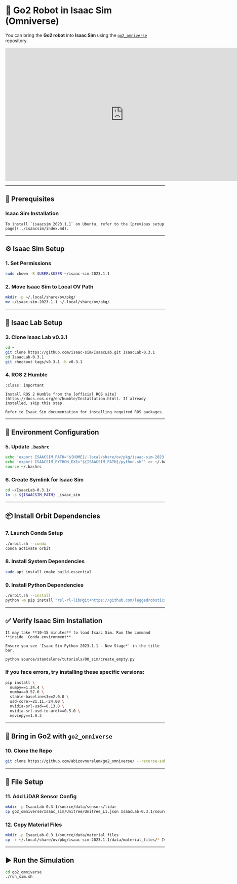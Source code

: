 # 🐾 Go2 Robot in Isaac Sim (Omniverse)

You can bring the **Go2 robot** into **Isaac Sim** using the [`go2_omniverse`](https://github.com/abizovnuralem/go2_omniverse) repository.

<iframe
  width="746"
  height="420"
  src="https://www.youtube.com/embed/2OdbSHuDdmA?autoplay=1"
  title="Go2 Robot in Isaac Sim"
  frameborder="0"
  allow="accelerometer; autoplay; clipboard-write; encrypted-media; gyroscope; picture-in-picture"
  allow="autoplay; encrypted-media; fullscreen"
  allowfullscreen
></iframe>

---

## 🧩 Prerequisites

### Isaac Sim Installation

```{admonition} Isaac Sim Installation
To install `isaacsim 2023.1.1` on Ubuntu, refer to the [previous setup page](../isaacsim/index.md).
```

---

## ⚙️ Isaac Sim Setup

### 1. Set Permissions

```bash
sudo chown -R $USER:$USER ~/isaac-sim-2023.1.1
```

### 2. Move Isaac Sim to Local OV Path

```bash
mkdir -p ~/.local/share/ov/pkg/
mv ~/isaac-sim-2023.1.1 ~/.local/share/ov/pkg/
```

---

## 🧪 Isaac Lab Setup

### 3. Clone Isaac Lab v0.3.1

```bash
cd ~
git clone https://github.com/isaac-sim/IsaacLab.git IsaacLab-0.3.1
cd IsaacLab-0.3.1
git checkout tags/v0.3.1 -b v0.3.1
```

### 4. ROS 2 Humble

```{admonition} ROS Installation
:class: important

Install ROS 2 Humble from the [official ROS site](https://docs.ros.org/en/humble/Installation.html). If already installed, skip this step.
```

```{admonition} ROS Setup for Isaac
Refer to Isaac Sim documentation for installing required ROS packages.
```

---

## 🔧 Environment Configuration

### 5. Update `.bashrc`

```bash
echo 'export ISAACSIM_PATH="${HOME}/.local/share/ov/pkg/isaac-sim-2023.1.1"' >> ~/.bashrc
echo 'export ISAACSIM_PYTHON_EXE="${ISAACSIM_PATH}/python.sh"' >> ~/.bashrc
source ~/.bashrc
```

### 6. Create Symlink for Isaac Sim

```bash
cd ~/IsaacLab-0.3.1/
ln -s ${ISAACSIM_PATH} _isaac_sim
```

---

## 📦 Install Orbit Dependencies

### 7. Launch Conda Setup

```bash
./orbit.sh --conda
conda activate orbit
```

### 8. Install System Dependencies

```bash
sudo apt install cmake build-essential
```

### 9. Install Python Dependencies

```bash
./orbit.sh --install
python -m pip install "rsl-rl-lib@git+https://github.com/leggedrobotics/rsl_rl.git"
```

---

## ✅ Verify Isaac Sim Installation

```{note}
It may take **10–15 minutes** to load Isaac Sim. Run the command **inside  Conda environment**.

Ensure you see `Isaac Sim Python 2023.1.1 - New Stage*` in the title bar.
```

```bash
python source/standalone/tutorials/00_sim/create_empty.py
```

### If you face errors, try installing these specific versions:

```bash
pip install \
  numpy==1.24.4 \
  numba==0.57.0 \
  stable-baselines3==2.0.0 \
  usd-core>=21.11,<24.00 \
  nvidia-srl-usd==0.13.0 \
  nvidia-srl-usd-to-urdf==0.5.0 \
  moviepy==1.0.3
```

---

## 🤖 Bring in Go2 with `go2_omniverse`

### 10. Clone the Repo

```bash
git clone https://github.com/abizovnuralem/go2_omniverse/ --recurse-submodules -j8 --depth=1
```

---

## 📁 File Setup

### 11. Add LiDAR Sensor Config

```bash
mkdir -p IsaacLab-0.3.1/source/data/sensors/lidar
cp go2_omniverse/Isaac_sim/Unitree/Unitree_L1.json IsaacLab-0.3.1/source/data/sensors/lidar/
```

### 12. Copy Material Files

```bash
mkdir -p IsaacLab-0.3.1/source/data/material_files
cp -r ~/.local/share/ov/pkg/isaac-sim-2023.1.1/data/material_files/* IsaacLab-0.3.1/source/data/material_files/
```

---

## ▶️ Run the Simulation

```bash
cd go2_omniverse
./run_sim.sh
```

